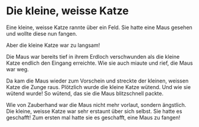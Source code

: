 # Die kleine, weisse Katze

Eine kleine, weisse Katze rannte über ein Feld. Sie hatte eine Maus gesehen und wollte diese nun fangen.

Aber die kleine Katze war zu langsam!

Die Maus war bereits tief in ihrem Erdloch verschwunden als die kleine Katze endlich den Eingang erreichte.
Wie sie auch miaute und rief, die Maus war weg.

Da kam die Maus wieder zum Vorschein und streckte der kleinen, weissen Katze die Zunge raus.
Plötzlich wurde die kleine Katze wütend. Und wie sie wütend wurde!
So wütend, das sie die Maus blitzschnell packte.

Wie von Zauberhand war die Maus nicht mehr vorlaut, sondern ängstlich.
Die kleine, weisse Katze war sehr erstaunt über sich selbst. Sie hatte es geschafft! Zum ersten mal hatte sie es geschafft,
eine Maus zu fangen!
